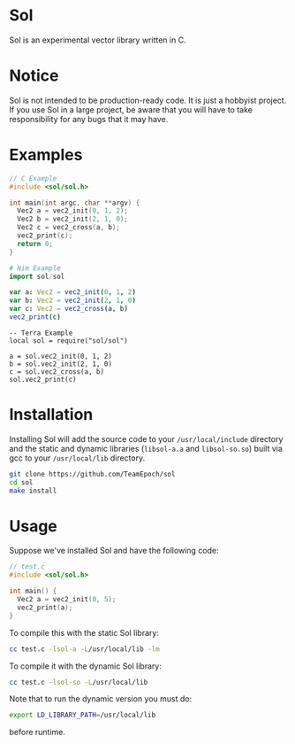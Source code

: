 # Sol
Sol is an experimental vector library written in C.

# Notice
Sol is not intended to be production-ready code. It is just a hobbyist project. If you use Sol in a large project, be aware that you will have to take responsibility for any bugs that it may have.

# Examples

```C
// C Example
#include <sol/sol.h>

int main(int argc, char **argv) {
  Vec2 a = vec2_init(0, 1, 2);
  Vec2 b = vec2_init(2, 1, 0);
  Vec2 c = vec2_cross(a, b);
  vec2_print(c);
  return 0;
}
```

```Nim
# Nim Example
import sol/sol

var a: Vec2 = vec2_init(0, 1, 2)
var b: Vec2 = vec2_init(2, 1, 0)
var c: Vec2 = vec2_cross(a, b)
vec2_print(c)
```

```Terra
-- Terra Example
local sol = require("sol/sol")

a = sol.vec2_init(0, 1, 2)
b = sol.vec2_init(2, 1, 0)
c = sol.vec2_cross(a, b)
sol.vec2_print(c)
```

# Installation
Installing Sol will add the source code to your `/usr/local/include` directory and the static and dynamic libraries (`libsol-a.a` and `libsol-so.so`) built via gcc to your `/usr/local/lib` directory.

```Bash
git clone https://github.com/TeamEpoch/sol
cd sol
make install
```

# Usage
Suppose we've installed Sol and have the following code:

```C
// test.c
#include <sol/sol.h>

int main() {
  Vec2 a = vec2_init(0, 5);
  vec2_print(a);
}
```

To compile this with the static Sol library:

```Bash
cc test.c -lsol-a -L/usr/local/lib -lm
```

To compile it with the dynamic Sol library:

```Bash
cc test.c -lsol-so -L/usr/local/lib
```

Note that to run the dynamic version you must do:

```Bash
export LD_LIBRARY_PATH=/usr/local/lib
```

before runtime.
